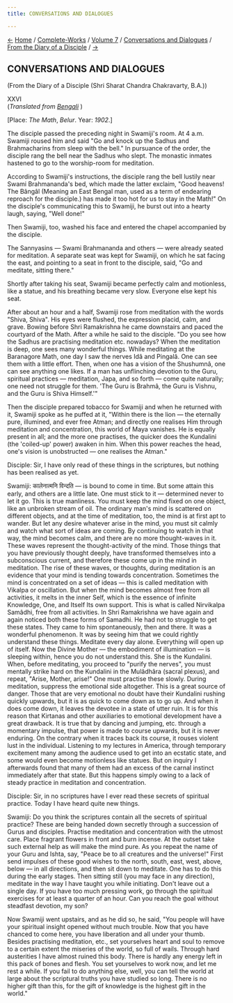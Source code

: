 ```yaml
---
title: CONVERSATIONS AND DIALOGUES

---
```

<div>

[←](scc_xxv.htm) [Home](../../../../index.htm) /
[Complete-Works](../../../complete_works.htm) / [Volume
7](../../volume_7_contents.htm) / [Conversations and
Dialogues](../conversations_and_dialogues_contents.htm) / [From the
Diary of a Disciple](from_the_diary_of_a_disciple_contents.htm)
/ [→](scc_xxvii.htm)

  

## CONVERSATIONS AND DIALOGUES

(From the Diary of a Disciple (Shri Sharat Chandra Chakravarty, B.A.))

XXVI  
(*Translated from [Bengali](swami_shishya_43e7_26.pdf)* )

\[Place: *The Math*, *Belur*. Year: *1902*.\]

The disciple passed the preceding night in Swamiji's room. At 4 a.m.
Swamiji roused him and said "Go and knock up the Sadhus and
Brahmacharins from sleep with the bell." In pursuance of the order, the
disciple rang the bell near the Sadhus who slept. The monastic inmates
hastened to go to the worship-room for meditation.

According to Swamiji's instructions, the disciple rang the bell lustily
near Swami Brahmananda's bed, which made the latter exclaim, "Good
heavens! The Bângâl (Meaning an East Bengal man, used as a term of
endearing reproach for the disciple.) has made it too hot for us to stay
in the Math!" On the disciple's communicating this to Swamiji, he burst
out into a hearty laugh, saying, "Well done!"

Then Swamiji, too, washed his face and entered the chapel accompanied by
the disciple.

The Sannyasins — Swami Brahmananda and others — were already seated for
meditation. A separate seat was kept for Swamiji, on which he sat facing
the east, and pointing to a seat in front to the disciple, said, "Go and
meditate, sitting there."

Shortly after taking his seat, Swamiji became perfectly calm and
motionless, like a statue, and his breathing became very slow. Everyone
else kept his seat.

After about an hour and a half, Swamiji rose from meditation with the
words "Shiva, Shiva". His eyes were flushed, the expression placid,
calm, and grave. Bowing before Shri Ramakrishna he came downstairs and
paced the courtyard of the Math. After a while he said to the disciple.
"Do you see how the Sadhus are practising meditation etc. nowadays? When
the meditation is deep, one sees many wonderful things. While meditating
at the Baranagore Math, one day I saw the nerves Idâ and Pingalâ. One
can see them with a little effort. Then, when one has a vision of the
Shushumnâ, one can see anything one likes. If a man has unflinching
devotion to the Guru, spiritual practices — meditation, Japa, and so
forth — come quite naturally; one need not struggle for them. 'The Guru
is Brahmâ, the Guru is Vishnu, and the Guru is Shiva Himself.'"

Then the disciple prepared tobacco for Swamiji and when he returned with
it, Swamiji spoke as he puffed at it, "Within there is the lion — the
eternally pure, illumined, and ever free Atman; and directly one
realises Him through meditation and concentration, this world of Maya
vanishes. He is equally present in all; and the more one practises, the
quicker does the Kundalini (the 'coiled-up' power) awaken in him. When
this power reaches the head, one's vision is unobstructed — one realises
the Atman."

Disciple: Sir, I have only read of these things in the scriptures, but
nothing has been realised as yet.

Swamiji: कालेनात्मनि विन्दति — is bound to come in time. But some attain
this early, and others are a little late. One must stick to it —
determined never to let it go. This is true manliness. You must keep the
mind fixed on one object, like an unbroken stream of oil. The ordinary
man's mind is scattered on different objects, and at the time of
meditation, too, the mind is at first apt to wander. But let any desire
whatever arise in the mind, you must sit calmly and watch what sort of
ideas are coming. By continuing to watch in that way, the mind becomes
calm, and there are no more thought-waves in it. These waves represent
the thought-activity of the mind. Those things that you have previously
thought deeply, have transformed themselves into a subconscious current,
and therefore these come up in the mind in meditation. The rise of these
waves, or thoughts, during meditation is an evidence that your mind is
tending towards concentration. Sometimes the mind is concentrated on a
set of ideas — this is called meditation with Vikalpa or oscillation.
But when the mind becomes almost free from all activities, it melts in
the inner Self, which is the essence of infinite Knowledge, One, and
Itself Its own support. This is what is called Nirvikalpa Samâdhi, free
from all activities. In Shri Ramakrishna we have again and again noticed
both these forms of Samadhi. He had not to struggle to get these states.
They came to him spontaneously, then and there. It was a wonderful
phenomenon. It was by seeing him that we could rightly understand these
things. Meditate every day alone. Everything will open up of itself. Now
the Divine Mother — the embodiment of illumination — is sleeping within,
hence you do not understand this. She is the Kundalini. When, before
meditating, you proceed to "purify the nerves", you must mentally strike
hard on the Kundalini in the Mulâdhâra (sacral plexus), and repeat,
"Arise, Mother, arise!" One must practise these slowly. During
meditation, suppress the emotional side altogether. This is a great
source of danger. Those that are very emotional no doubt have their
Kundalini rushing quickly upwards, but it is as quick to come down as to
go up. And when it does come down, it leaves the devotee in a state of
utter ruin. It is for this reason that Kirtanas and other auxiliaries to
emotional development have a great drawback. It is true that by dancing
and jumping, etc. through a momentary impulse, that power is made to
course upwards, but it is never enduring. On the contrary when it traces
back its course, it rouses violent lust in the individual. Listening to
my lectures in America, through temporary excitement many among the
audience used to get into an ecstatic state, and some would even become
motionless like statues. But on inquiry I afterwards found that many of
them had an excess of the carnal instinct immediately after that state.
But this happens simply owing to a lack of steady practice in meditation
and concentration.

Disciple: Sir, in no scriptures have I ever read these secrets of
spiritual practice. Today I have heard quite new things.

Swamiji: Do you think the scriptures contain all the secrets of
spiritual practice? These are being handed down secretly through a
succession of Gurus and disciples. Practise meditation and concentration
with the utmost care. Place fragrant flowers in front and burn incense.
At the outset take such external help as will make the mind pure. As you
repeat the name of your Guru and Ishta, say, "Peace be to all creatures
and the universe!" First send impulses of these good wishes to the
north, south, east, west, above, below — in all directions, and then sit
down to meditate. One has to do this during the early stages. Then
sitting still (you may face in any direction), meditate in the way I
have taught you while initiating. Don't leave out a single day. If you
have too much pressing work, go through the spiritual exercises for at
least a quarter of an hour. Can you reach the goal without steadfast
devotion, my son?

Now Swamiji went upstairs, and as he did so, he said, "You people will
have your spiritual insight opened without much trouble. Now that you
have chanced to come here, you have liberation and all under your thumb.
Besides practising meditation, etc., set yourselves heart and soul to
remove to a certain extent the miseries of the world, so full of wails.
Through hard austerities I have almost ruined this body. There is hardly
any energy left in this pack of bones and flesh. You set yourselves to
work now, and let me rest a while. If you fail to do anything else,
well, you can tell the world at large about the scriptural truths you
have studied so long. There is no higher gift than this, for the gift of
knowledge is the highest gift in the world."

</div>
